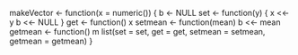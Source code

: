 
makeVector <- function(x = numeric()) {
        b <- NULL
        set <- function(y) {
                x <<- y
                b <<- NULL
        }
        get <- function() x
        setmean <- function(mean) b <<- mean
        getmean <- function() m
        list(set = set, get = get,
             setmean = setmean,
             getmean = getmean)
}

